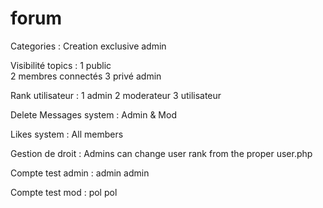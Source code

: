 # forum
Categories : 
Creation exclusive admin

Visibilité topics :
1 public  
2 membres connectés 
3 privé admin 

Rank utilisateur : 
1 admin
2 moderateur
3 utilisateur

Delete Messages system : 
Admin & Mod 

Likes system : 
All members 

Gestion de droit : 
Admins can change user rank from the proper user.php


Compte test admin : 
admin
admin

Compte test mod : 
pol
pol
